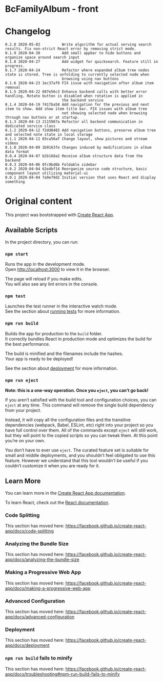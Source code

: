 # BcFamilyAlbum - front

# Changelog
```
0.2.0 2020-05-02          Write algorithm for actual serving search results. Fix non-strict React error by removing strict mode.
0.1.9 2020-04-30          Add small appbar to hide buttons and organize space around search input
0.1.8 2020-04-27          Add widget for quicksearch. Feature still in progress.
0.1.7 2020-04-24          Refactor where expanded album tree nodes state is stored. Tree is unfolding to currently selected node when 
                          browsing using nav buttons
0.1.6 2020-04-23 1ec37af9 FIX issue with navigation after album item removal
0.1.5 2020-04-22 687e56c3 Enhance backend calls with better error handling. Rotate button is disabled when rotation is applied in 
                          the backend service
0.1.4 2020-04-19 7417ba58 Add navigation for the previous and next item to show. Add show item title bar. FIX issues with album tree
                          not showing selected node when browsing through nav buttons or at startup.
0.1.3 2020-04-13 2115987a Refactor all backend communication in dedicated service class
0.1.2 2020-04-12 f2dd8483 Add navigation buttons, preserve album tree and selected note state in local storage
0.1.1 2020-04-11 03ca56af Change layout, show pictures and stream videos
0.1.0 2020-04-09 1b9163fe Changes induced by modifications in album data format
0.0.4 2020-04-07 b2b168a2 Receive album structure data from the backend
0.0.3 2020-04-06 0fc9bd6b Foldable sidebar
0.0.2 2020-04-04 62e4bf14 Reorganize source code structure, basic component layout utilizing material-ui
0.0.1 2020-04-04 7a9e79d2 Initial version that uses React and display something
```






# Original content
This project was bootstrapped with [Create React App](https://github.com/facebook/create-react-app).

## Available Scripts

In the project directory, you can run:

### `npm start`

Runs the app in the development mode.<br />
Open [http://localhost:3000](http://localhost:3000) to view it in the browser.

The page will reload if you make edits.<br />
You will also see any lint errors in the console.

### `npm test`

Launches the test runner in the interactive watch mode.<br />
See the section about [running tests](https://facebook.github.io/create-react-app/docs/running-tests) for more information.

### `npm run build`

Builds the app for production to the `build` folder.<br />
It correctly bundles React in production mode and optimizes the build for the best performance.

The build is minified and the filenames include the hashes.<br />
Your app is ready to be deployed!

See the section about [deployment](https://facebook.github.io/create-react-app/docs/deployment) for more information.

### `npm run eject`

**Note: this is a one-way operation. Once you `eject`, you can’t go back!**

If you aren’t satisfied with the build tool and configuration choices, you can `eject` at any time. This command will remove the single build dependency from your project.

Instead, it will copy all the configuration files and the transitive dependencies (webpack, Babel, ESLint, etc) right into your project so you have full control over them. All of the commands except `eject` will still work, but they will point to the copied scripts so you can tweak them. At this point you’re on your own.

You don’t have to ever use `eject`. The curated feature set is suitable for small and middle deployments, and you shouldn’t feel obligated to use this feature. However we understand that this tool wouldn’t be useful if you couldn’t customize it when you are ready for it.

## Learn More

You can learn more in the [Create React App documentation](https://facebook.github.io/create-react-app/docs/getting-started).

To learn React, check out the [React documentation](https://reactjs.org/).

### Code Splitting

This section has moved here: https://facebook.github.io/create-react-app/docs/code-splitting

### Analyzing the Bundle Size

This section has moved here: https://facebook.github.io/create-react-app/docs/analyzing-the-bundle-size

### Making a Progressive Web App

This section has moved here: https://facebook.github.io/create-react-app/docs/making-a-progressive-web-app

### Advanced Configuration

This section has moved here: https://facebook.github.io/create-react-app/docs/advanced-configuration

### Deployment

This section has moved here: https://facebook.github.io/create-react-app/docs/deployment

### `npm run build` fails to minify

This section has moved here: https://facebook.github.io/create-react-app/docs/troubleshooting#npm-run-build-fails-to-minify
